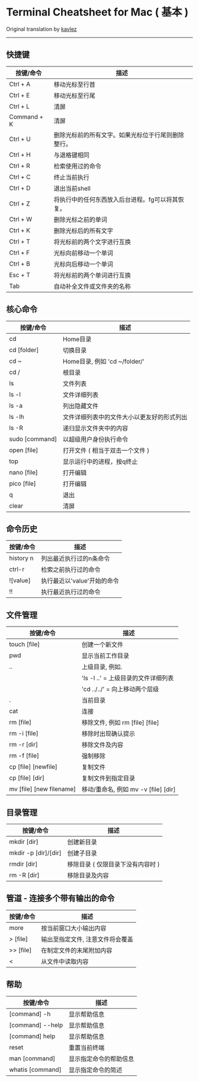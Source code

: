 # Terminal Cheatsheet for Mac ( 基本 )
Original translation by [kavlez](https://github.com/kavlez)

------------

## 快捷键

| 按键/命令 | 描述 |
| -------- | ---- |
| Ctrl + A | 移动光标至行首 |
| Ctrl + E | 移动光标至行尾 |
| Ctrl + L | 清屏 |
| Command + K | 清屏 |
| Ctrl + U | 删除光标前的所有文字。如果光标位于行尾则删除整行。 |
| Ctrl + H | 与退格键相同 |
| Ctrl + R | 检索使用过的命令 |
| Ctrl + C | 终止当前执行 |
| Ctrl + D | 退出当前shell |
| Ctrl + Z | 将执行中的任何东西放入后台进程。fg可以将其恢复。 |
| Ctrl + W | 删除光标之前的单词 |
| Ctrl + K | 删除光标后的所有文字 |
| Ctrl + T | 将光标前的两个文字进行互换 |
| Ctrl + F | 光标向前移动一个单词 |
| Ctrl + B | 光标向后移动一个单词 |
| Esc + T | 将光标前的两个单词进行互换 |
| Tab | 自动补全文件或文件夹的名称 |


## 核心命令

| 按键/命令 | 描述 |
| -------- | ---- |
| cd | Home目录 |
| cd [folder] | 切换目录 |
| cd ~ | Home目录, 例如 'cd ~/folder/' |
| cd / | 根目录 |
| ls | 文件列表 |
| ls -l | 文件详细列表 |
| ls -a | 列出隐藏文件 |
| ls -lh | 文件详细列表中的文件大小以更友好的形式列出 |
| ls -R | 递归显示文件夹中的内容 |
| sudo [command] | 以超级用户身份执行命令 |
| open [file] | 打开文件 ( 相当于双击一个文件 ) |
| top | 显示运行中的进程，按q终止 |
| nano [file] | 打开编辑 |
| pico	[file] | 打开编辑 |
| q | 退出 |
| clear | 清屏 |


## 命令历史

| 按键/命令 | 描述 |
| -------- | ---- |
| history n | 列出最近执行过的n条命令 |
| ctrl-r | 检索之前执行过的命令 |
| ![value] | 执行最近以'value'开始的命令 |
| !! | 执行最近执行过的命令 |


## 文件管理

| 按键/命令 | 描述 |
| -------- | ---- |
| touch [file] | 创建一个新文件 |
| pwd | 显示当前工作目录 |
| .. | 上级目录, 例如. |
| | 'ls -l ..' 	= 上级目录的文件详细列表 |
| | 'cd ../../' = 向上移动两个层级 |
| . | 当前目录 |
| cat | 连接 |
| rm [file] | 移除文件, 例如 rm [file] [file] |
| rm -i [file] | 移除时出现确认提示 |
| rm -r [dir] | 移除文件及内容 |
| rm -f [file] | 强制移除 |
| cp [file] [newfile] | 复制文件 |
| cp [file] [dir] | 复制文件到指定目录 |
| mv [file] [new filename] | 移动/重命名, 例如 mv -v [file] [dir] |


## 目录管理

| 按键/命令 | 描述 |
| -------- | ---- |
| mkdir [dir] | 创建新目录 |
| mkdir -p [dir]/[dir] | 创建子目录 |
| rmdir [dir] | 移除目录 ( 仅限目录下没有内容时 ) |
| rm -R [dir] | 移除目录及内容 |
 


## 管道 - 连接多个带有输出的命令

| 按键/命令 | 描述 |
| -------- | ---- |
| more | 按当前窗口大小输出内容 |
| > [file] | 输出至指定文件, 注意文件将会覆盖 |
| >> [file] | 在制定文件的末尾附加内容 |
| < | 从文件中读取内容 |


## 帮助

| 按键/命令 | 描述 |
| -------- | ---- |
| [command] -h | 显示帮助信息 |
| [command] --help | 显示帮助信息 |
| [command] help | 显示帮助信息 |
| reset | 重置当前终端 |
| man [command] | 显示指定命令的帮助信息 |
| whatis [command] | 显示指定命令的简述 |